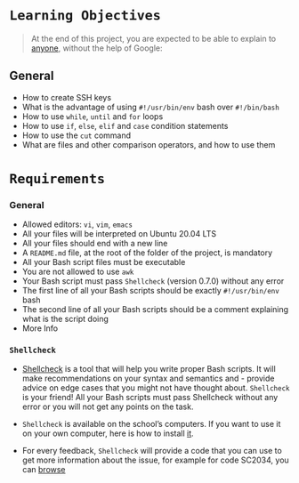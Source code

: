 # ```Learning Objectives```

> At the end of this project, you are expected to be able to explain to [anyone](https://alx-intranet.hbtn.io/rltoken/UnkzDNdH09TFJ0-Y56azyg), without the help of Google:

## General
- How to create SSH keys
- What is the advantage of using `#!/usr/bin/env` bash over `#!/bin/bash`
- How to use `while`, `until` and `for` loops
- How to use `if`, `else`, `elif` and `case` condition statements
- How to use the `cut` command
- What are files and other comparison operators, and how to use them



# ```Requirements```


### General
- Allowed editors: `vi`, `vim`, `emacs`
- All your files will be interpreted on Ubuntu 20.04 LTS
- All your files should end with a new line
- A `README.md` file, at the root of the folder of the project, is mandatory
- All your Bash script files must be executable
- You are not allowed to use `awk`
- Your Bash script must pass `Shellcheck` (version 0.7.0) without any error
- The first line of all your Bash scripts should be exactly `#!/usr/bin/env` bash
- The second line of all your Bash scripts should be a comment explaining what is the script doing
- More Info
### ```Shellcheck```
- [Shellcheck](https://alx-intranet.hbtn.io/rltoken/joK6l_yEZ9N7T0GQ1RDjLA) is a tool that will help you write proper Bash scripts. It will make recommendations on your syntax and semantics and - provide advice on edge cases that you might not have thought about. `Shellcheck` is your friend! All your Bash scripts must pass Shellcheck without any error or you will not get any points on the task.

- `Shellcheck` is available on the school’s computers. If you want to use it on your own computer, here is how to install [it](https://alx-intranet.hbtn.io/rltoken/jbz0_-i3TV3WpKgxhyrtpA).


- For every feedback, `Shellcheck` will provide a code that you can use to get more information about the issue, for example for code SC2034, you can [browse]( https://github.com/koalaman/shellcheck/wiki/SC2034)

